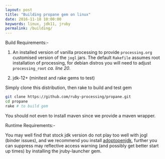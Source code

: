 ```yaml
---
layout: post
title: "Building propane gem on linux"
date: 2016-11-18 10:00:00
keywords: linux, jdk11, jruby
permalink: /building/
---
```


Build Requirements:-

1. An installed version of vanilla processing to provide `processing.org` customised version of the `jogl` jars. The default `Rakefile` assumes root installation of processing, for debian distros you will need to adjust `processing_root` _ca. line 20_.

2. jdk-12+ (minitest and rake gems to test)

Simply clone this distribution, then rake to build and test gem
```bash
git clone https://github.com/ruby-processing/propane.git
cd propane
rake # to build gem
```

You should not even to install maven since we provide a maven wrapper.

Runtime Requirements:-

You may well find that stock jdk version do not play too well with jogl (binder issues), and we recommend you install [adoptopenjdk][adopt], further you can suppress may reflective access warning (and possibly get better start up times) by installing the jruby-launcher gem.

[adopt]:http://ruby-processing.github.io/java/JRubyArt_propane/
[launcher]:http://ruby-processing.github.io/jruby/propane/
